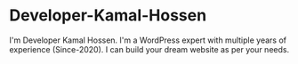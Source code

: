 # Developer-Kamal-Hossen
I'm Developer Kamal Hossen. I'm a WordPress expert with multiple years of experience (Since-2020). I can build your dream website as per your needs.
